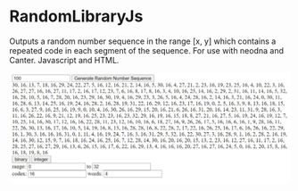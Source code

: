 # RandomLibraryJs
Outputs a random number sequence in the range [x, y] which contains a repeated code in each segment of the sequence. For use with neodna and Canter. Javascript and HTML.

![Screenshot](ss04062021.jpg)
